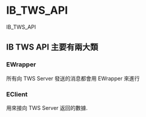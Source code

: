 # IB_TWS_API
IB_TWS_API
## IB TWS API 主要有兩大類
### EWrapper
 所有向 TWS Server 發送的消息都會用 EWrapper 來進行
### EClient
 用來接向 TWS Server 返回的數據.